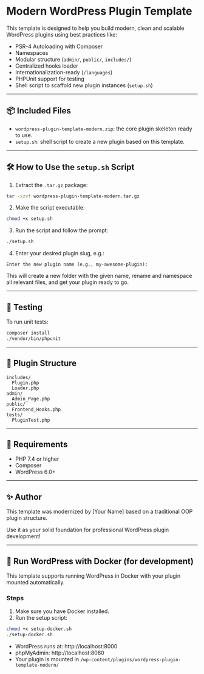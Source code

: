 # Modern WordPress Plugin Template

This template is designed to help you build modern, clean and scalable WordPress plugins using best practices like:

- PSR-4 Autoloading with Composer
- Namespaces
- Modular structure (`admin/`, `public/`, `includes/`)
- Centralized hooks loader
- Internationalization-ready (`/languages`)
- PHPUnit support for testing
- Shell script to scaffold new plugin instances (`setup.sh`)

---

## 📦 Included Files

- `wordpress-plugin-template-modern.zip`: the core plugin skeleton ready to use.
- `setup.sh`: shell script to create a new plugin based on this template.

---

## 🛠 How to Use the `setup.sh` Script

1. Extract the `.tar.gz` package:

```bash
tar -xzvf wordpress-plugin-template-modern.tar.gz
```

2. Make the script executable:

```bash
chmod +x setup.sh
```

3. Run the script and follow the prompt:

```bash
./setup.sh
```

4. Enter your desired plugin slug, e.g.:

```
Enter the new plugin name (e.g., my-awesome-plugin):
```

This will create a new folder with the given name, rename and namespace all relevant files, and get your plugin ready to go.

---

## 🧪 Testing

To run unit tests:

```bash
composer install
./vendor/bin/phpunit
```

---

## 📁 Plugin Structure

```
includes/
  Plugin.php
  Loader.php
admin/
  Admin_Page.php
public/
  Frontend_Hooks.php
tests/
  PluginTest.php
```

---

## 🧩 Requirements

- PHP 7.4 or higher
- Composer
- WordPress 6.0+

---

## ✨ Author

This template was modernized by [Your Name] based on a traditional OOP plugin structure.

Use it as your solid foundation for professional WordPress plugin development!

---

## 🐳 Run WordPress with Docker (for development)

This template supports running WordPress in Docker with your plugin mounted automatically.

### Steps

1. Make sure you have Docker installed.
2. Run the setup script:

```bash
chmod +x setup-docker.sh
./setup-docker.sh
```

- WordPress runs at: http://localhost:8000
- phpMyAdmin: http://localhost:8080
- Your plugin is mounted in `/wp-content/plugins/wordpress-plugin-template-modern/`
